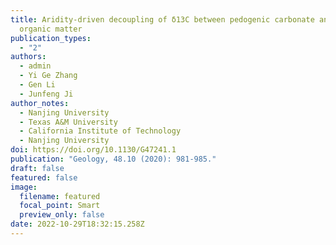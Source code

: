 ```yaml
---
title: Aridity-driven decoupling of δ13C between pedogenic carbonate and soil
  organic matter
publication_types:
  - "2"
authors:
  - admin
  - Yi Ge Zhang
  - Gen Li
  - Junfeng Ji
author_notes:
  - Nanjing University
  - Texas A&M University
  - California Institute of Technology
  - Nanjing University
doi: https://doi.org/10.1130/G47241.1
publication: "Geology, 48.10 (2020): 981-985."
draft: false
featured: false
image:
  filename: featured
  focal_point: Smart
  preview_only: false
date: 2022-10-29T18:32:15.258Z
---
```

